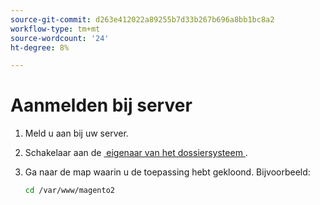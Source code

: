 ```yaml
---
source-git-commit: d263e412022a89255b7d33b267b696a8bb1bc8a2
workflow-type: tm+mt
source-wordcount: '24'
ht-degree: 8%

---
```

# Aanmelden bij server

1. Meld u aan bij uw server.
1. Schakelaar aan de [&#x200B; eigenaar van het dossiersysteem &#x200B;](../installation/prerequisites/file-system/overview.md).
1. Ga naar de map waarin u de toepassing hebt gekloond. Bijvoorbeeld:

   ```bash
   cd /var/www/magento2
   ```
